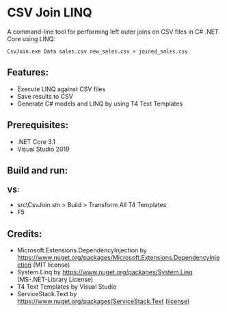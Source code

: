 # CSV Join LINQ
A command-line tool for performing left outer joins on CSV files in C# .NET Core using LINQ:
```
CsvJoin.exe Data sales.csv new_sales.csv > joined_sales.csv
```

## Features:
- Execute LINQ against CSV files
- Save results to CSV
- Generate C# models and LINQ by using T4 Text Templates

## Prerequisites:
- .NET Core 3.1
- Visual Studio 2019

## Build and run:
### VS:
- src\CsvJoin.sln > Build > Transform All T4 Templates
- F5

## Credits:
- Microsoft.Extensions.DependencyInjection by https://www.nuget.org/packages/Microsoft.Extensions.DependencyInjection (MIT license)
- System.Linq by https://www.nuget.org/packages/System.Linq (MS-.NET-Library License)
- T4 Text Templates by Visual Studio
- ServiceStack.Text by https://www.nuget.org/packages/ServiceStack.Text ([license](https://github.com/ServiceStack/ServiceStack.Text/blob/master/license.txt))
